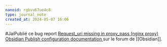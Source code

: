 ```yaml
---
nanoid: rgbvu67ue4c8
type: journal_note
created_at: 2024-05-07 16:06
---
```

#JaiPublié ce bug report [Request_uri missing in proxy_pass (nginx proxy) Obsidian Publish configuration documentation ](https://forum.obsidian.md/t/request-uri-missing-in-proxy-pass-nginx-proxy-obsidian-publish-configuration-documentation/81469) sur le forum de [[Obsidian]].

